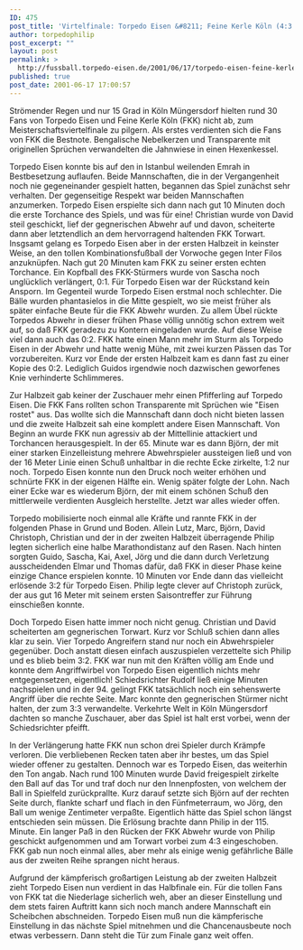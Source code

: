 ```yaml
---
ID: 475
post_title: 'Virtelfinale: Torpedo Eisen &#8211; Feine Kerle Köln (4:3 n.V.)'
author: torpedophilip
post_excerpt: ""
layout: post
permalink: >
  http://fussball.torpedo-eisen.de/2001/06/17/torpedo-eisen-feine-kerle-koeln-43-n-v/
published: true
post_date: 2001-06-17 17:00:57
---
```

Strömender Regen und nur 15 Grad in Köln Müngersdorf hielten rund 30 Fans von Torpedo Eisen und Feine Kerle Köln (FKK) nicht ab, zum Meisterschaftsviertelfinale zu pilgern. Als erstes verdienten sich die Fans von FKK die Bestnote. Bengalische Nebelkerzen und Transparente mit originellen Sprüchen verwandelten die Jahnwiese in einen Hexenkessel.

Torpedo Eisen konnte bis auf den in Istanbul weilenden Emrah in Bestbesetzung auflaufen. Beide Mannschaften, die in der Vergangenheit noch nie gegeneinander gespielt hatten, begannen das Spiel zunächst sehr verhalten. Der gegenseitige Respekt war beiden Mannschaften anzumerken. Torpedo Eisen erspielte sich dann nach gut 10 Minuten doch die erste Torchance des Spiels, und was für eine! Christian wurde von David steil geschickt, lief der gegnerischen Abwehr auf und davon, scheiterte dann aber letztendlich an dem hervorragend haltenden FKK Torwart. Insgsamt gelang es Torpedo Eisen aber in der ersten Halbzeit in keinster Weise, an den tollen Kombinationsfußball der Vorwoche gegen Inter Filos anzuknüpfen. Nach gut 20 Minuten kam FKK zu seiner ersten echten Torchance. Ein Kopfball des FKK-Stürmers wurde von Sascha noch unglücklich verlängert, 0:1. Für Torpedo Eisen war der Rückstand kein Ansporn. Im Gegenteil wurde Torpedo Eisen erstmal noch schlechter. Die Bälle wurden phantasielos in die Mitte gespielt, wo sie meist früher als später einfache Beute für die FKK Abwehr wurden. Zu allem Übel rückte Torpedos Abwehr in dieser frühen Phase völlig unnötig schon extrem weit auf, so daß FKK geradezu zu Kontern eingeladen wurde. Auf diese Weise viel dann auch das 0:2. FKK hatte einen Mann mehr im Sturm als Torpedo Eisen in der Abwehr und hatte wenig Mühe, mit zwei kurzen Pässen das Tor vorzubereiten. Kurz vor Ende der ersten Halbzeit kam es dann fast zu einer Kopie des 0:2. Lediglich Guidos irgendwie noch dazwischen geworfenes Knie verhinderte Schlimmeres.

Zur Halbzeit gab keiner der Zuschauer mehr einen Pfifferling auf Torpedo Eisen. Die FKK Fans rollten schon Transparente mit Sprüchen wie "Eisen rostet" aus. Das wollte sich die Mannschaft dann doch nicht bieten lassen und die zweite Halbzeit sah eine komplett andere Eisen Mannschaft. Von Beginn an wurde FKK nun agressiv ab der Mittellinie attackiert und Torchancen herausgespielt. In der 65. Minute war es dann Björn, der mit einer starken Einzelleistung mehrere Abwehrspieler aussteigen ließ und von der 16 Meter Linie einen Schuß unhaltbar in die rechte Ecke zirkelte, 1:2 nur noch. Torpedo Eisen konnte nun den Druck noch weiter erhöhen und schnürte FKK in der eigenen Hälfte ein. Wenig später folgte der Lohn. Nach einer Ecke war es wiederum Björn, der mit einem schönen Schuß den mittlerweile verdienten Ausgleich herstellte. Jetzt war alles wieder offen.

Torpedo mobilisierte noch einmal alle Kräfte und rannte FKK in der folgenden Phase in Grund und Boden. Allein Lutz, Marc, Björn, David Christoph, Christian und der in der zweiten Halbzeit überragende Philip legten sicherlich eine halbe Marathondistanz auf den Rasen. Nach hinten sorgten Guido, Sascha, Kai, Axel, Jörg und die dann durch Verletzung ausscheidenden Elmar und Thomas dafür, daß FKK in dieser Phase keine einzige Chance erspielen konnte. 10 Minuten vor Ende dann das vielleicht erlösende 3:2 für Torpedo Eisen. Philip legte clever auf Christoph zurück, der aus gut 16 Meter mit seinem ersten Saisontreffer zur Führung einschießen konnte.

Doch Torpedo Eisen hatte immer noch nicht genug. Christian und David scheiterten am gegnerischen Torwart. Kurz vor Schluß schien dann alles klar zu sein. Vier Torpedo Angreifern stand nur noch ein Abwehrspieler gegenüber. Doch anstatt diesen einfach auszuspielen verzettelte sich Philip und es blieb beim 3:2. FKK war nun mit den Kräften völlig am Ende und konnte dem Angriffwirbel von Torpedo Eisen eigentlich nichts mehr entgegensetzen, eigentlich! Schiedsrichter Rudolf ließ einige Minuten nachspielen und in der 94. gelingt FKK tatsächlich noch ein sehenswerte Angriff über die rechte Seite. Marc konnte den gegnerischen Stürmer nicht halten, der zum 3:3 verwandelte. Verkehrte Welt in Köln Müngersdorf dachten so manche Zuschauer, aber das Spiel ist halt erst vorbei, wenn der Schiedsrichter pfeifft.

In der Verlängerung hatte FKK nun schon drei Spieler durch Krämpfe verloren. Die verbliebenen Recken taten aber ihr bestes, um das Spiel wieder offener zu gestalten. Dennoch war es Torpedo Eisen, das weiterhin den Ton angab. Nach rund 100 Minuten wurde David freigespielt zirkelte den Ball auf das Tor und traf doch nur den Innenpfosten, von welchem der Ball in Spielfeld zurückprallte. Kurz darauf setzte sich Björn auf der rechten Seite durch, flankte scharf und flach in den Fünfmeterraum, wo Jörg, den Ball um wenige Zentimeter verpaßte. Eigentlich hätte das Spiel schon längst entschieden sein müssen. Die Erlösung brachte dann Philip in der 115. Minute. Ein langer Paß in den Rücken der FKK Abwehr wurde von Philip geschickt aufgenommen und am Torwart vorbei zum 4:3 eingeschoben. FKK gab nun noch einmal alles, aber mehr als einige wenig gefährliche Bälle aus der zweiten Reihe sprangen nicht heraus.

Aufgrund der kämpferisch großartigen Leistung ab der zweiten Halbzeit zieht Torpedo Eisen nun verdient in das Halbfinale ein. Für die tollen Fans von FKK tat die Niederlage sicherlich weh, aber an dieser Einstellung und dem stets fairen Auftritt kann sich noch manch andere Mannschaft ein Scheibchen abschneiden. Torpedo Eisen muß nun die kämpferische Einstellung in das nächste Spiel mitnehmen und die Chancenausbeute noch etwas verbessern. Dann steht die Tür zum Finale ganz weit offen.